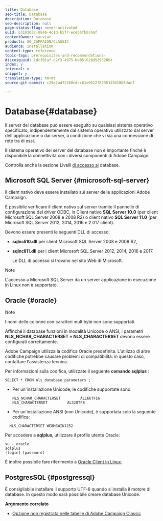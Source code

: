 ```yaml
---
title: Database
seo-title: Database
description: Database
seo-description: null
page-status-flag: never-activated
uuid: b318365c-8846-4c1d-b5f7-ece55fb8c4af
contentOwner: sauviat
products: SG_CAMPAIGN/CLASSIC
audience: installation
content-type: reference
topic-tags: prerequisites-and-recommendations-
discoiquuid: 1dcf01af-c2f3-4975-ba05-628d52952064
index: y
internal: n
snippet: y
translation-type: tm+mt
source-git-commit: c25e2a4f2280cdcc61e0522f8235149410b5dacf

---
```



# Database{#database}

Il server del database può essere eseguito su qualsiasi sistema operativo specificato, indipendentemente dal sistema operativo utilizzato dal server dell&#39;applicazione o dai server, a condizione che vi sia una connessione di rete tra di essi.

Il sistema operativo del server del database non è importante finché è disponibile la connettività con i diversi componenti di Adobe Campaign.

Controlla anche la sezione Livelli [di accesso al](../../installation/using/prerequisites-of-campaign-installation-in-linux.md#database-access-layers) database.

## Microsoft SQL Server {#microsoft-sql-server}

Il client nativo deve essere installato sui server delle applicazioni Adobe Campaign.

È possibile verificare il client nativo sul server tramite il pannello di configurazione del driver ODBC, in Client nativo **SQL Server 10.0** (per client Microsoft SQL Server 2008 e 2008 R2) o client nativo **SQL Server 11.0** (per Microsoft SQL Server 2012, 2014, 2016 e 2 017 client).

Devono essere presenti le seguenti DLL di accesso:

* **sqlncli10.dll** per client Microsoft SQL Server 2008 e 2008 R2,
* **sqlncli11.dll** per i client Microsoft SQL Server 2012, 2014, 2016 e 2017.

   Le DLL di accesso si trovano nel sito Web di Microsoft.

>[!NOTE]
>
>L&#39;accesso a Microsoft SQL Server da un server applicazione in esecuzione in Linux non è supportato.

## Oracle {#oracle}

>[!NOTE]
>
>I nomi delle colonne con caratteri multibyte non sono supportati.

Affinché il database funzioni in modalità Unicode o ANSI, i parametri **NLS_NCHAR_CHARACTERSET** e **NLS_CHARACTERSET** devono essere configurati correttamente.

Adobe Campaign utilizza la codifica Oracle predefinita. L’utilizzo di altre codifiche potrebbe causare problemi di compatibilità: in questo caso, contattare l&#39;assistenza tecnica.

Per informazioni sulla codifica, utilizzate il seguente **comando sqlplus** :

```
SELECT * FROM nls_database_parameters ;
```

* Per un&#39;installazione Unicode, le codifiche supportate sono:

   ```
   NLS_NCHAR_CHARACTERSET         AL16UTF16
   NLS_CHARACTERSET         AL32UTF8
   ```

* Per un&#39;installazione ANSI (non Unicode), è supportata solo la seguente codifica:

```
  NLS_CHARACTERSET WE8MSWIN1252
```

Per accedere a **sqlplus**, utilizzare il profilo utente Oracle:

```
su - oracle 
sqlplus 
[login] [password]
```

È inoltre possibile fare riferimento a [Oracle Client in Linux](../../installation/using/installing-packages-with-linux.md#oracle-client-in-linux).

## PostgresSQL {#postgressql}

È consigliabile installare il supporto UTF-8 quando si installa il motore di database. In questo modo sarà possibile creare database Unicode.

**Argomento correlato**

* [Opzione non registrata nelle tabelle di Adobe Campaign Classic](https://helpx.adobe.com/campaign/kb/unlogged-tables-classic.html)